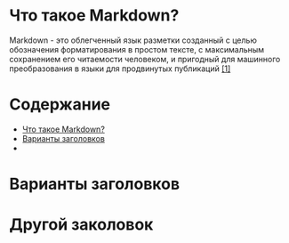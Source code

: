 ##### <a name="Markdown"></a>
# Что такое Markdown?
Markdown - это облегченный язык разметки созданный с целью обозначения форматирования в простом тексте, с максимальным сохранением его читаемости человеком, и пригодный для машинного преобразования в языки для продвинутых публикаций [[1]](https://ru.wikipedia.org/wiki/Markdown)
# Содержание
+ [Что такое Markdown?](#Markdown)
+ [Варианты заголовков](#Heading)
+ 


##### <a name="Heading"></a>
# Варианты заголовков

# Другой заколовок

